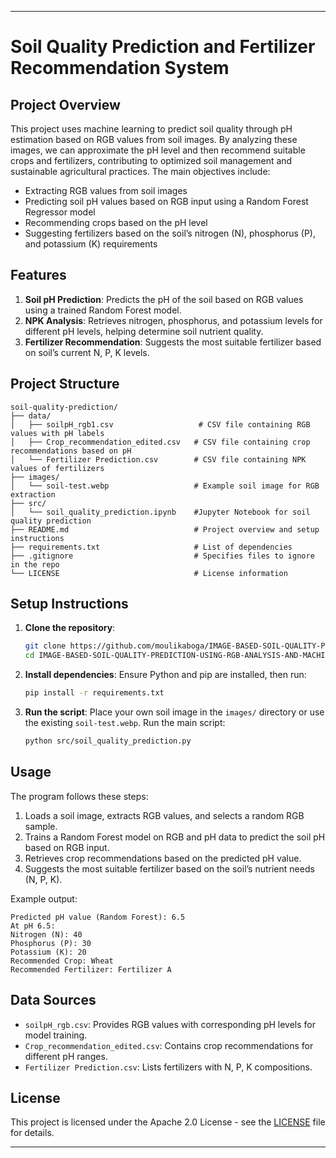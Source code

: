 

---

# Soil Quality Prediction and Fertilizer Recommendation System

## Project Overview
This project uses machine learning to predict soil quality through pH estimation based on RGB values from soil images. By analyzing these images, we can approximate the pH level and then recommend suitable crops and fertilizers, contributing to optimized soil management and sustainable agricultural practices. The main objectives include:
- Extracting RGB values from soil images
- Predicting soil pH values based on RGB input using a Random Forest Regressor model
- Recommending crops based on the pH level
- Suggesting fertilizers based on the soil’s nitrogen (N), phosphorus (P), and potassium (K) requirements

## Features
1. **Soil pH Prediction**: Predicts the pH of the soil based on RGB values using a trained Random Forest model.
2. **NPK Analysis**: Retrieves nitrogen, phosphorus, and potassium levels for different pH levels, helping determine soil nutrient quality.
3. **Fertilizer Recommendation**: Suggests the most suitable fertilizer based on soil’s current N, P, K levels.

## Project Structure
```
soil-quality-prediction/
├── data/
│   ├── soilpH_rgb1.csv                   # CSV file containing RGB values with pH labels
│   ├── Crop_recommendation_edited.csv   # CSV file containing crop recommendations based on pH
│   └── Fertilizer Prediction.csv        # CSV file containing NPK values of fertilizers
├── images/
│   └── soil-test.webp                   # Example soil image for RGB extraction
├── src/
│   └── soil_quality_prediction.ipynb    #Jupyter Notebook for soil quality prediction
├── README.md                            # Project overview and setup instructions
├── requirements.txt                     # List of dependencies
├── .gitignore                           # Specifies files to ignore in the repo
└── LICENSE                              # License information
```

## Setup Instructions
1. **Clone the repository**:
   ```bash
   git clone https://github.com/moulikaboga/IMAGE-BASED-SOIL-QUALITY-PREDICTION-USING-RGB-ANALYSIS-AND-MACHINE-LEARNING.git
   cd IMAGE-BASED-SOIL-QUALITY-PREDICTION-USING-RGB-ANALYSIS-AND-MACHINE-LEARNING
   ```

2. **Install dependencies**:
   Ensure Python and pip are installed, then run:
   ```bash
   pip install -r requirements.txt
   ```

3. **Run the script**:
   Place your own soil image in the `images/` directory or use the existing `soil-test.webp`. Run the main script:
   ```bash
   python src/soil_quality_prediction.py
   ```

## Usage
The program follows these steps:
1. Loads a soil image, extracts RGB values, and selects a random RGB sample.
2. Trains a Random Forest model on RGB and pH data to predict the soil pH based on RGB input.
3. Retrieves crop recommendations based on the predicted pH value.
4. Suggests the most suitable fertilizer based on the soil’s nutrient needs (N, P, K).

Example output:
```
Predicted pH value (Random Forest): 6.5
At pH 6.5:
Nitrogen (N): 40
Phosphorus (P): 30
Potassium (K): 20
Recommended Crop: Wheat
Recommended Fertilizer: Fertilizer A
```

## Data Sources
- `soilpH_rgb.csv`: Provides RGB values with corresponding pH levels for model training.
- `Crop_recommendation_edited.csv`: Contains crop recommendations for different pH ranges.
- `Fertilizer Prediction.csv`: Lists fertilizers with N, P, K compositions.

## License
This project is licensed under the Apache 2.0 License - see the [LICENSE](LICENSE) file for details.

---

